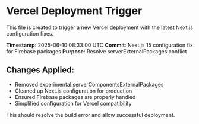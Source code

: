 # Vercel Deployment Trigger

This file is created to trigger a new Vercel deployment with the latest Next.js configuration fixes.

**Timestamp**: 2025-06-10 08:33:00 UTC
**Commit**: Next.js 15 configuration fix for Firebase packages
**Purpose**: Resolve serverExternalPackages conflict

## Changes Applied:
- Removed experimental.serverComponentsExternalPackages
- Cleaned up Next.js configuration for production
- Ensured Firebase packages are properly handled
- Simplified configuration for Vercel compatibility

This should resolve the build error and allow successful deployment.
